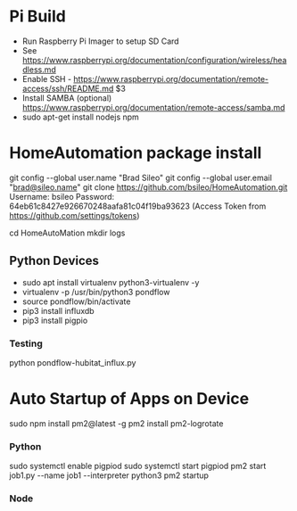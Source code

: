 # Pi Build
- Run Raspberry Pi Imager to setup SD Card
- See https://www.raspberrypi.org/documentation/configuration/wireless/headless.md
- Enable SSH - https://www.raspberrypi.org/documentation/remote-access/ssh/README.md $3
- Install SAMBA (optional) https://www.raspberrypi.org/documentation/remote-access/samba.md
- sudo apt-get install nodejs npm
  

# HomeAutomation package install

git config --global  user.name "Brad Sileo"
git config --global  user.email "brad@sileo.name"
git clone https://github.com/bsileo/HomeAutomation.git
   Username: bsileo
   Password: 64eb61c8427e926670248aafa81c04f19ba93623  (Access Token from https://github.com/settings/tokens)

cd HomeAutoMation
mkdir logs

## Python Devices 
- sudo apt install virtualenv python3-virtualenv -y
- virtualenv -p /usr/bin/python3 pondflow
- source pondflow/bin/activate
- pip3 install influxdb
- pip3 install pigpio
  
### Testing
python pondflow-hubitat_influx.py


# Auto Startup of Apps on Device
sudo npm install pm2@latest -g
pm2 install pm2-logrotate

### Python 
sudo systemctl enable pigpiod
sudo systemctl start pigpiod 
pm2 start job1.py --name job1 --interpreter python3
pm2 startup

### Node

